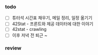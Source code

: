 ### todo
- [ ] 튜터석 시간표 채우기, 메일 정리, 일정 옮기기
- [ ] 42Stat - 프론트와 제공 데이터에 대한 이야기
- [ ] 42stat - crawling
- [ ] 이후 저녁 전 퇴근 ~

### review
<br>
